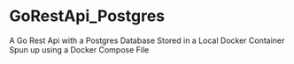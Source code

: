 # GoRestApi_Postgres
A Go Rest Api with a Postgres Database Stored in a Local Docker Container Spun up using a Docker Compose File
